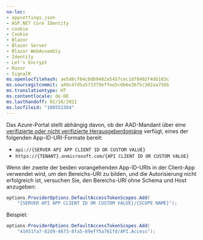 ```yaml
---
no-loc:
- appsettings.json
- ASP.NET Core Identity
- cookie
- Cookie
- Blazor
- Blazor Server
- Blazor WebAssembly
- Identity
- Let's Encrypt
- Razor
- SignalR
ms.openlocfilehash: ae5d8cf64c0db9402a5457cec1df8402f4db103c
ms.sourcegitcommit: a49c47d5a573379effee5c6b6e36f5c302aa756b
ms.translationtype: HT
ms.contentlocale: de-DE
ms.lasthandoff: 02/16/2021
ms.locfileid: "100552384"
---
```

Das Azure-Portal stellt abhängig davon, ob der AAD-Mandant über eine [verifizierte oder nicht verifizierte Herausgeberdomäne](/azure/active-directory/develop/howto-configure-publisher-domain) verfügt, eines der folgenden App-ID-URI-Formate bereit:

* `api://{SERVER API APP CLIENT ID OR CUSTOM VALUE}`
* `https://{TENANT}.onmicrosoft.com/{API CLIENT ID OR CUSTOM VALUE}`

Wenn der zweite der beiden vorangehenden App-ID-URIs in der Client-App verwendet wird, um den Bereichs-URI zu bilden, und die Autorisierung nicht erfolgreich ist, versuchen Sie, den Bereichs-URI ohne Schema und Host anzugeben:

```csharp
options.ProviderOptions.DefaultAccessTokenScopes.Add(
    "{SERVER API APP CLIENT ID OR CUSTOM VALUE}/{SCOPE NAME}");
```

Beispiel:

```csharp
options.ProviderOptions.DefaultAccessTokenScopes.Add(
    "41451fa7-82d9-4673-8fa5-69eff5a761fd/API.Access");
```
